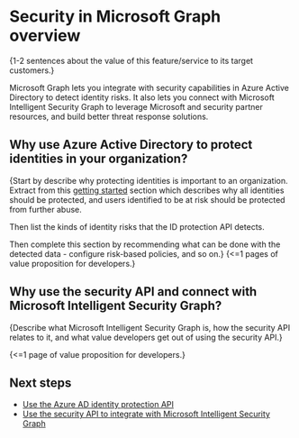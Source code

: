 # Security in Microsoft Graph overview

{1-2 sentences about the value of this feature/service to its target customers.} 

Microsoft Graph lets you integrate with security capabilities in Azure Active Directory to detect identity risks. It also lets you connect with Microsoft Intelligent Security Graph to leverage Microsoft and security partner resources, and build better threat response solutions. 

## Why use Azure Active Directory to protect identities in your organization?

{Start by describe why protecting identities is important to an organization. Extract from this [getting started](https://docs.microsoft.com/en-us/azure/active-directory/active-directory-identityprotection#getting-started) section which describes why all identities should be protected, and users identified to be at risk should be protected from further abuse. 

Then list the kinds of identity risks that the ID protection API detects. 

Then complete this section by recommending what can be done with the detected data - configure risk-based policies, and so on.}
{<=1 pages of value proposition for developers.}

## Why use the security API and connect with Microsoft Intelligent Security Graph?

{Describe what Microsoft Intelligent Security Graph is, how the security API relates to it, and what value developers get out of using the security API.}

{<=1 page of value proposition for developers.}

## Next steps

- [Use the Azure AD identity protection API](../api-reference/beta/resources/identityprotection_root.md)
- [Use the security API to integrate with Microsoft Intelligent Security Graph](../api-reference/beta/resources/security-api-overview.md)
